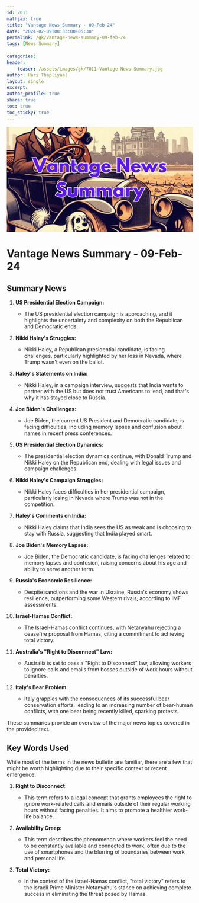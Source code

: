 ```yaml
---        
id: 7011       
mathjax: true        
title: "Vantage News Summary - 09-Feb-24"    
date: "2024-02-09T08:33:00+05:30"        
permalink: /gk/vantage-news-summary-09-feb-24        
tags: [News Summary]        
        
categories:        
header:        
    teaser: /assets/images/gk/7011-Vantage-News-Summary.jpg        
author: Hari Thapliyaal        
layout: single        
excerpt:        
author_profile: true        
share: true        
toc: true  
toc_sticky: true    
---  
```


![Vantage News Summary](/assets/images/gk/7011-Vantage-News-Summary.jpg)

# Vantage News Summary - 09-Feb-24   

## Summary News   

1. **US Presidential Election Campaign:**
   - The US presidential election campaign is approaching, and it highlights the uncertainty and complexity on both the Republican and Democratic ends.

2. **Nikki Haley's Struggles:**
   - Nikki Haley, a Republican presidential candidate, is facing challenges, particularly highlighted by her loss in Nevada, where Trump wasn't even on the ballot.

3. **Haley's Statements on India:**
   - Nikki Haley, in a campaign interview, suggests that India wants to partner with the US but does not trust Americans to lead, and that's why it has stayed close to Russia.

4. **Joe Biden's Challenges:**
   - Joe Biden, the current US President and Democratic candidate, is facing difficulties, including memory lapses and confusion about names in recent press conferences.

1. **US Presidential Election Dynamics:**
   - The presidential election dynamics continue, with Donald Trump and Nikki Haley on the Republican end, dealing with legal issues and campaign challenges.

2. **Nikki Haley's Campaign Struggles:**
   - Nikki Haley faces difficulties in her presidential campaign, particularly losing in Nevada where Trump was not in the competition.

3. **Haley's Comments on India:**
   - Nikki Haley claims that India sees the US as weak and is choosing to stay with Russia, suggesting that India played smart.

4. **Joe Biden's Memory Lapses:**
   - Joe Biden, the Democratic candidate, is facing challenges related to memory lapses and confusion, raising concerns about his age and ability to serve another term.

5. **Russia's Economic Resilience:**
   - Despite sanctions and the war in Ukraine, Russia's economy shows resilience, outperforming some Western rivals, according to IMF assessments.

6. **Israel-Hamas Conflict:**
   - The Israel-Hamas conflict continues, with Netanyahu rejecting a ceasefire proposal from Hamas, citing a commitment to achieving total victory.

7. **Australia's "Right to Disconnect" Law:**
   - Australia is set to pass a "Right to Disconnect" law, allowing workers to ignore calls and emails from bosses outside of work hours without penalties.

8. **Italy's Bear Problem:**
   - Italy grapples with the consequences of its successful bear conservation efforts, leading to an increasing number of bear-human conflicts, with one bear being recently killed, sparking protests.

These summaries provide an overview of the major news topics covered in the provided text.

## Key Words Used

While most of the terms in the news bulletin are familiar, there are a few that might be worth highlighting due to their specific context or recent emergence:

1. **Right to Disconnect:**
   - This term refers to a legal concept that grants employees the right to ignore work-related calls and emails outside of their regular working hours without facing penalties. It aims to promote a healthier work-life balance.

2. **Availability Creep:**
   - This term describes the phenomenon where workers feel the need to be constantly available and connected to work, often due to the use of smartphones and the blurring of boundaries between work and personal life.

3. **Total Victory:**
   - In the context of the Israel-Hamas conflict, "total victory" refers to the Israeli Prime Minister Netanyahu's stance on achieving complete success in eliminating the threat posed by Hamas.
